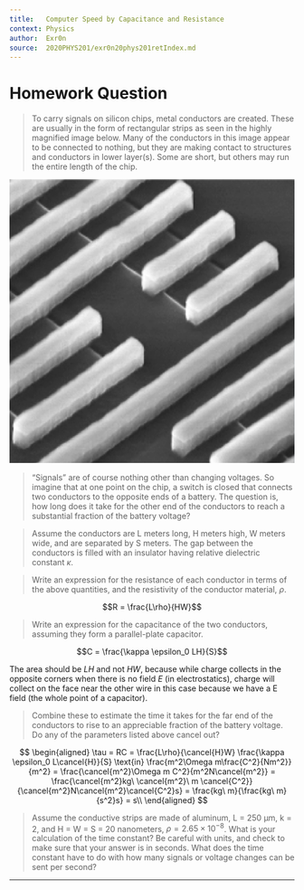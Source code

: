 ```yaml
---
title:   Computer Speed by Capacitance and Resistance
context: Physics
author:  Exr0n
source:  2020PHYS201/exr0n20phys201retIndex.md
---
```


# Homework Question
> To carry signals on silicon chips, metal conductors are created. These are usually in the form of rectangular strips as seen in the highly magnified image below. Many of the conductors in this image appear to be connected to nothing, but they are making contact to structures and conductors in lower layer(s). Some are short, but others may run the entire length of the chip.

![KBsrcComputerInternalsAsCapacitors.png](KBsrcComputerInternalsAsCapacitors.png)   

> “Signals” are of course nothing other than changing voltages. So imagine that at one point on the chip, a switch is closed that connects two conductors to the opposite ends of a battery. The question is, how long does it take for the other end of the conductors to reach a substantial fraction of the battery voltage?

> Assume the conductors are L meters long, H meters high, W meters wide, and are separated by S meters. The gap between the conductors is filled with an insulator having relative dielectric constant $\kappa$.

> Write an expression for the resistance of each conductor in terms of the above quantities, and the resistivity of the conductor material, $\rho$.

$$R = \frac{L\rho}{HW}$$

> Write an expression for the capacitance of the two conductors, assuming they form a parallel-plate capacitor.

$$C = \frac{\kappa \epsilon_0 LH}{S}$$

The area should be $LH$ and not $HW$, because while charge collects in the opposite corners when there is no field $E$ (in electrostatics), charge will collect on the face near the other wire in this case because we have a E field (the whole point of a capacitor).

> Combine these to estimate the time it takes for the far end of the conductors to rise to an appreciable fraction of the battery voltage. Do any of the parameters listed above cancel out?

$$
\begin{aligned}
\tau = RC = \frac{L\rho}{\cancel{H}W} \frac{\kappa \epsilon_0 L\cancel{H}}{S} \text{in} \frac{m^2\Omega m\frac{C^2}{Nm^2}}{m^2} = \frac{\cancel{m^2}\Omega m C^2}{m^2N\cancel{m^2}} = \frac{\cancel{m^2}kg\ \cancel{m^2}\ m \cancel{C^2}}{\cancel{m^2}N\cancel{m^2}\cancel{C^2}s} = \frac{kg\ m}{\frac{kg\ m}{s^2}s} = s\\
\end{aligned}
$$

> Assume the conductive strips are made of aluminum, L = 250 μm, k = 2, and H = W = S = 20 nanometers, $\rho = 2.65\times10^{−8}$. What is your calculation of the time constant? Be careful with units, and check to make sure that your answer is in seconds. What does the time constant have to do with how many signals or voltage changes can be sent per second?


---
